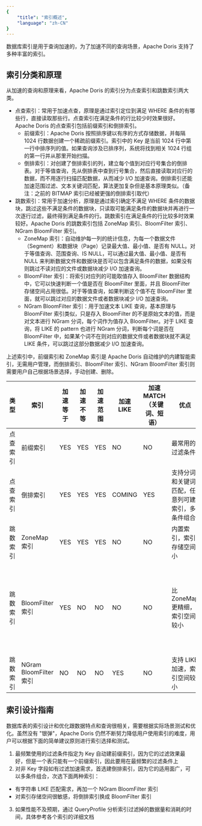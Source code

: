 ```yaml
---
{
    "title": "索引概述",
    "language": "zh-CN"
}
---
```


<!-- 
Licensed to the Apache Software Foundation (ASF) under one
or more contributor license agreements.  See the NOTICE file
distributed with this work for additional information
regarding copyright ownership.  The ASF licenses this file
to you under the Apache License, Version 2.0 (the
"License"); you may not use this file except in compliance
with the License.  You may obtain a copy of the License at

  http://www.apache.org/licenses/LICENSE-2.0

Unless required by applicable law or agreed to in writing,
software distributed under the License is distributed on an
"AS IS" BASIS, WITHOUT WARRANTIES OR CONDITIONS OF ANY
KIND, either express or implied.  See the License for the
specific language governing permissions and limitations
under the License.
-->

数据库索引是用于查询加速的，为了加速不同的查询场景，Apache Doris 支持了多种丰富的索引。


## 索引分类和原理

从加速的查询和原理来看，Apache Doris 的索引分为点查索引和跳数索引两大类。
- 点查索引：常用于加速点查，原理是通过索引定位到满足 WHERE 条件的有哪些行，直接读取那些行。点查索引在满足条件的行比较少时效果很好。Apache Doris 的点查索引包括前缀索引和倒排索引。
  - 前缀索引：Apache Doris 按照排序键以有序的方式存储数据，并每隔 1024 行数据创建一个稀疏前缀索引。索引中的 Key 是当前 1024 行中第一行中排序列的值。如果查询涉及已排序列，系统将找到相关 1024 行组的第一行并从那里开始扫描。
  - 倒排索引：对创建了倒排索引的列，建立每个值到对应行号集合的倒排表。对于等值查询，先从倒排表中查到行号集合，然后直接读取对应行的数据，而不用逐行扫描匹配数据，从而减少 I/O 加速查询。倒排索引还能加速范围过滤、文本关键词匹配，算法更加复杂但是基本原理类似。（备注：之前的 BITMAP 索引已经被更强的倒排索引取代）
- 跳数索引：常用于加速分析，原理是通过索引确定不满足 WHERE 条件的数据块，跳过这些不满足条件的数据块，只读取可能满足条件的数据块并再进行一次逐行过滤，最终得到满足条件的行。跳数索引在满足条件的行比较多时效果较好。Apache Doris 的跳数索引包括 ZoneMap 索引、BloomFilter 索引、NGram BloomFilter 索引。
  - ZoneMap 索引：自动维护每一列的统计信息，为每一个数据文件（Segment）和数据块（Page）记录最大值、最小值、是否有 NULL。对于等值查询、范围查询、IS NULL，可以通过最大值、最小值、是否有 NULL 来判断数据文件和数据块是否可以包含满足条件的数据，如果没有则跳过不读对应的文件或数据块减少 I/O 加速查询。
  - BloomFilter 索引：将索引对应列的可能取值存入 BloomFilter 数据结构中，它可以快速判断一个值是否在 BloomFilter 里面，并且 BloomFilter 存储空间占用很低。对于等值查询，如果判断这个值不在 BloomFilter 里面，就可以跳过对应的数据文件或者数据块减少 I/O 加速查询。
  - NGram BloomFilter 索引：用于加速文本 LIKE 查询，基本原理与 BloomFilter 索引类似，只是存入 BloomFilter 的不是原始文本的值，而是对文本进行 NGram 分词，每个词作为值存入 BloomFilter。对于 LIKE 查询，将 LIKE 的 pattern 也进行 NGram 分词，判断每个词是否在 BloomFilter 中，如果某个词不在则对应的数据文件或者数据块就不满足 LIKE 条件，可以跳过这部分数据减少 I/O 加速查询。

上述索引中，前缀索引和 ZoneMap 索引是 Apache Doris 自动维护的内建智能索引，无需用户管理，而倒排索引、BloomFilter 索引、NGram BloomFilter 索引则需要用户自己根据场景选择，手动创建、删除。



| 类型  | 索引  | 加速等于  | 加速不等 | 加速范围 | 加速 LIKE | 加速 MATCH（关键词、短语） | 优点 | 局限 |
|-----------|-----------|-----------| -----------|-----------|-----------|-----------|-----------|-----------|
| 点查索引 | 前缀索引 | YES | YES | YES | NO | NO | 最常用的过滤条件 | 一个表只有一个前缀索引 |
| 点查索引 | 倒排索引 | YES | YES | YES | COMING | YES | 支持分词和关键词匹配，任意列可建索引，多条件组合 | 索引存储空间较大，与原始数据相当 |
| 跳数索引 | ZoneMap 索引 | YES | YES | YES | NO | NO | 内置索引，索引存储空间小 | N/A |
| 跳数索引 | BloomFilter 索引 | YES | NO | NO | NO | NO | 比 ZoneMap 更精细，索引空间较小 | 支持的查询类型少，只支持等于，不支持其他（不等、范围、LIKE、MATCH） |
| 跳数索引 | NGram BloomFilter 索引 | NO | NO | NO | YES | NO | 支持 LIKE 加速，索引空间较小 | 只支持 LIKE 加速 |



## 索引设计指南

数据库表的索引设计和优化跟数据特点和查询很相关，需要根据实际场景测试和优化。虽然没有 "银弹"，Apache Doris 仍然不断努力降低用户使用索引的难度，用户可以根据下面的简单建议原则进行索引选择和测试。

1. 最频繁使用的过滤条件指定为 Key 自动建前缀索引，因为它的过滤效果最好，但是一个表只能有一个前缀索引，因此要用在最频繁的过滤条件上
2. 对非 Key 字段如有过滤加速需求，首选建倒排索引，因为它的适用面广，可以多条件组合，次选下面两种索引：
  - 有字符串 LIKE 匹配需求，再加一个 NGram BloomFilter 索引
  - 对索引存储空间很敏感，将倒排索引换成 BloomFilter 索引
3. 如果性能不及预期，通过 QueryProfile 分析索引过滤掉的数据量和消耗的时间，具体参考各个索引的详细文档

